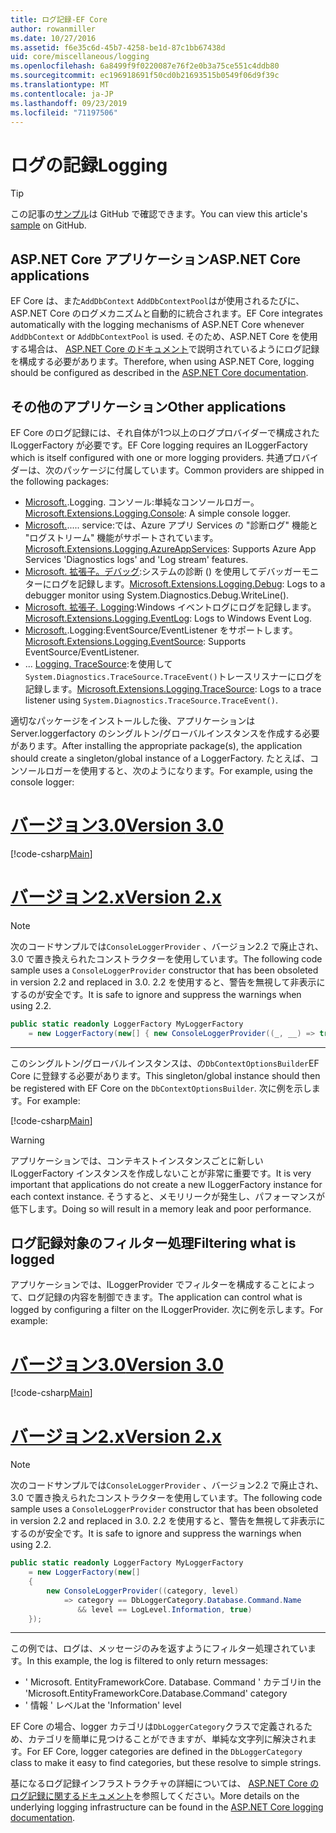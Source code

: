 ```yaml
---
title: ログ記録-EF Core
author: rowanmiller
ms.date: 10/27/2016
ms.assetid: f6e35c6d-45b7-4258-be1d-87c1bb67438d
uid: core/miscellaneous/logging
ms.openlocfilehash: 6a8499f9f0220087e76f2e0b3a75ce551c4ddb80
ms.sourcegitcommit: ec196918691f50cd0b21693515b0549f06d9f39c
ms.translationtype: MT
ms.contentlocale: ja-JP
ms.lasthandoff: 09/23/2019
ms.locfileid: "71197506"
---
```

# <a name="logging"></a><span data-ttu-id="8b6ad-102">ログの記録</span><span class="sxs-lookup"><span data-stu-id="8b6ad-102">Logging</span></span>

> [!TIP]  
> <span data-ttu-id="8b6ad-103">この記事の[サンプル](https://github.com/aspnet/EntityFramework.Docs/tree/master/samples/core/Miscellaneous/Logging)は GitHub で確認できます。</span><span class="sxs-lookup"><span data-stu-id="8b6ad-103">You can view this article's [sample](https://github.com/aspnet/EntityFramework.Docs/tree/master/samples/core/Miscellaneous/Logging) on GitHub.</span></span>

## <a name="aspnet-core-applications"></a><span data-ttu-id="8b6ad-104">ASP.NET Core アプリケーション</span><span class="sxs-lookup"><span data-stu-id="8b6ad-104">ASP.NET Core applications</span></span>

<span data-ttu-id="8b6ad-105">EF Core は、また`AddDbContext` `AddDbContextPool`はが使用されるたびに、ASP.NET Core のログメカニズムと自動的に統合されます。</span><span class="sxs-lookup"><span data-stu-id="8b6ad-105">EF Core integrates automatically with the logging mechanisms of ASP.NET Core whenever `AddDbContext` or `AddDbContextPool` is used.</span></span> <span data-ttu-id="8b6ad-106">そのため、ASP.NET Core を使用する場合は、 [ASP.NET Core のドキュメント](https://docs.microsoft.com/aspnet/core/fundamentals/logging?tabs=aspnetcore2x)で説明されているようにログ記録を構成する必要があります。</span><span class="sxs-lookup"><span data-stu-id="8b6ad-106">Therefore, when using ASP.NET Core, logging should be configured as described in the [ASP.NET Core documentation](https://docs.microsoft.com/aspnet/core/fundamentals/logging?tabs=aspnetcore2x).</span></span>

## <a name="other-applications"></a><span data-ttu-id="8b6ad-107">その他のアプリケーション</span><span class="sxs-lookup"><span data-stu-id="8b6ad-107">Other applications</span></span>

<span data-ttu-id="8b6ad-108">EF Core のログ記録には、それ自体が1つ以上のログプロバイダーで構成された ILoggerFactory が必要です。</span><span class="sxs-lookup"><span data-stu-id="8b6ad-108">EF Core logging requires an ILoggerFactory which is itself configured with one or more logging providers.</span></span> <span data-ttu-id="8b6ad-109">共通プロバイダーは、次のパッケージに付属しています。</span><span class="sxs-lookup"><span data-stu-id="8b6ad-109">Common providers are shipped in the following packages:</span></span>

* <span data-ttu-id="8b6ad-110">[Microsoft.](https://www.nuget.org/packages/Microsoft.Extensions.Logging.Console/).Logging. コンソール:単純なコンソールロガー。</span><span class="sxs-lookup"><span data-stu-id="8b6ad-110">[Microsoft.Extensions.Logging.Console](https://www.nuget.org/packages/Microsoft.Extensions.Logging.Console/): A simple console logger.</span></span>
* <span data-ttu-id="8b6ad-111">[Microsoft.](https://www.nuget.org/packages/Microsoft.Extensions.Logging.AzureAppServices/)..... service:では、Azure アプリ Services の "診断ログ" 機能と "ログストリーム" 機能がサポートされています。</span><span class="sxs-lookup"><span data-stu-id="8b6ad-111">[Microsoft.Extensions.Logging.AzureAppServices](https://www.nuget.org/packages/Microsoft.Extensions.Logging.AzureAppServices/): Supports Azure App Services 'Diagnostics logs' and 'Log stream' features.</span></span>
* <span data-ttu-id="8b6ad-112">[Microsoft. 拡張子。デバッグ](https://www.nuget.org/packages/Microsoft.Extensions.Logging.Debug/):システムの診断 () を使用してデバッガーモニターにログを記録します。</span><span class="sxs-lookup"><span data-stu-id="8b6ad-112">[Microsoft.Extensions.Logging.Debug](https://www.nuget.org/packages/Microsoft.Extensions.Logging.Debug/): Logs to a debugger monitor using System.Diagnostics.Debug.WriteLine().</span></span>
* <span data-ttu-id="8b6ad-113">[Microsoft. 拡張子. Logging](https://www.nuget.org/packages/Microsoft.Extensions.Logging.EventLog/):Windows イベントログにログを記録します。</span><span class="sxs-lookup"><span data-stu-id="8b6ad-113">[Microsoft.Extensions.Logging.EventLog](https://www.nuget.org/packages/Microsoft.Extensions.Logging.EventLog/): Logs to Windows Event Log.</span></span>
* <span data-ttu-id="8b6ad-114">[Microsoft.](https://www.nuget.org/packages/Microsoft.Extensions.Logging.EventSource/).Logging:EventSource/EventListener をサポートします。</span><span class="sxs-lookup"><span data-stu-id="8b6ad-114">[Microsoft.Extensions.Logging.EventSource](https://www.nuget.org/packages/Microsoft.Extensions.Logging.EventSource/): Supports EventSource/EventListener.</span></span>
* <span data-ttu-id="8b6ad-115">... [Logging. TraceSource](https://www.nuget.org/packages/Microsoft.Extensions.Logging.TraceSource/):を使用して`System.Diagnostics.TraceSource.TraceEvent()`トレースリスナーにログを記録します。</span><span class="sxs-lookup"><span data-stu-id="8b6ad-115">[Microsoft.Extensions.Logging.TraceSource](https://www.nuget.org/packages/Microsoft.Extensions.Logging.TraceSource/): Logs to a trace listener using `System.Diagnostics.TraceSource.TraceEvent()`.</span></span>

<span data-ttu-id="8b6ad-116">適切なパッケージをインストールした後、アプリケーションは Server.loggerfactory のシングルトン/グローバルインスタンスを作成する必要があります。</span><span class="sxs-lookup"><span data-stu-id="8b6ad-116">After installing the appropriate package(s), the application should create a singleton/global instance of a LoggerFactory.</span></span> <span data-ttu-id="8b6ad-117">たとえば、コンソールロガーを使用すると、次のようになります。</span><span class="sxs-lookup"><span data-stu-id="8b6ad-117">For example, using the console logger:</span></span>

# <a name="version-30tabv3"></a>[<span data-ttu-id="8b6ad-118">バージョン3.0</span><span class="sxs-lookup"><span data-stu-id="8b6ad-118">Version 3.0</span></span>](#tab/v3)

[!code-csharp[Main](../../../samples/core/Miscellaneous/Logging/Logging/BloggingContext.cs#DefineLoggerFactory)]

# <a name="version-2xtabv2"></a>[<span data-ttu-id="8b6ad-119">バージョン2.x</span><span class="sxs-lookup"><span data-stu-id="8b6ad-119">Version 2.x</span></span>](#tab/v2)

> [!NOTE]
> <span data-ttu-id="8b6ad-120">次のコードサンプルでは`ConsoleLoggerProvider` 、バージョン2.2 で廃止され、3.0 で置き換えられたコンストラクターを使用しています。</span><span class="sxs-lookup"><span data-stu-id="8b6ad-120">The following code sample uses a `ConsoleLoggerProvider` constructor that has been obsoleted in version 2.2 and replaced in 3.0.</span></span> <span data-ttu-id="8b6ad-121">2\.2 を使用すると、警告を無視して非表示にするのが安全です。</span><span class="sxs-lookup"><span data-stu-id="8b6ad-121">It is safe to ignore and suppress the warnings when using 2.2.</span></span>

``` csharp
public static readonly LoggerFactory MyLoggerFactory
    = new LoggerFactory(new[] { new ConsoleLoggerProvider((_, __) => true, true) });
```

***

<span data-ttu-id="8b6ad-122">このシングルトン/グローバルインスタンスは、の`DbContextOptionsBuilder`EF Core に登録する必要があります。</span><span class="sxs-lookup"><span data-stu-id="8b6ad-122">This singleton/global instance should then be registered with EF Core on the `DbContextOptionsBuilder`.</span></span> <span data-ttu-id="8b6ad-123">次に例を示します。</span><span class="sxs-lookup"><span data-stu-id="8b6ad-123">For example:</span></span>

[!code-csharp[Main](../../../samples/core/Miscellaneous/Logging/Logging/BloggingContext.cs#RegisterLoggerFactory)]

> [!WARNING]
> <span data-ttu-id="8b6ad-124">アプリケーションでは、コンテキストインスタンスごとに新しい ILoggerFactory インスタンスを作成しないことが非常に重要です。</span><span class="sxs-lookup"><span data-stu-id="8b6ad-124">It is very important that applications do not create a new ILoggerFactory instance for each context instance.</span></span> <span data-ttu-id="8b6ad-125">そうすると、メモリリークが発生し、パフォーマンスが低下します。</span><span class="sxs-lookup"><span data-stu-id="8b6ad-125">Doing so will result in a memory leak and poor performance.</span></span>

## <a name="filtering-what-is-logged"></a><span data-ttu-id="8b6ad-126">ログ記録対象のフィルター処理</span><span class="sxs-lookup"><span data-stu-id="8b6ad-126">Filtering what is logged</span></span>

<span data-ttu-id="8b6ad-127">アプリケーションでは、ILoggerProvider でフィルターを構成することによって、ログ記録の内容を制御できます。</span><span class="sxs-lookup"><span data-stu-id="8b6ad-127">The application can control what is logged by configuring a filter on the ILoggerProvider.</span></span> <span data-ttu-id="8b6ad-128">次に例を示します。</span><span class="sxs-lookup"><span data-stu-id="8b6ad-128">For example:</span></span>

# <a name="version-30tabv3"></a>[<span data-ttu-id="8b6ad-129">バージョン3.0</span><span class="sxs-lookup"><span data-stu-id="8b6ad-129">Version 3.0</span></span>](#tab/v3)

[!code-csharp[Main](../../../samples/core/Miscellaneous/Logging/Logging/BloggingContextWithFiltering.cs#DefineLoggerFactory)]

# <a name="version-2xtabv2"></a>[<span data-ttu-id="8b6ad-130">バージョン2.x</span><span class="sxs-lookup"><span data-stu-id="8b6ad-130">Version 2.x</span></span>](#tab/v2)

> [!NOTE]
> <span data-ttu-id="8b6ad-131">次のコードサンプルでは`ConsoleLoggerProvider` 、バージョン2.2 で廃止され、3.0 で置き換えられたコンストラクターを使用しています。</span><span class="sxs-lookup"><span data-stu-id="8b6ad-131">The following code sample uses a `ConsoleLoggerProvider` constructor that has been obsoleted in version 2.2 and replaced in 3.0.</span></span> <span data-ttu-id="8b6ad-132">2\.2 を使用すると、警告を無視して非表示にするのが安全です。</span><span class="sxs-lookup"><span data-stu-id="8b6ad-132">It is safe to ignore and suppress the warnings when using 2.2.</span></span>

``` csharp
public static readonly LoggerFactory MyLoggerFactory
    = new LoggerFactory(new[]
    {
        new ConsoleLoggerProvider((category, level)
            => category == DbLoggerCategory.Database.Command.Name
               && level == LogLevel.Information, true)
    });
```

***

<span data-ttu-id="8b6ad-133">この例では、ログは、メッセージのみを返すようにフィルター処理されています。</span><span class="sxs-lookup"><span data-stu-id="8b6ad-133">In this example, the log is filtered to only return messages:</span></span>
 * <span data-ttu-id="8b6ad-134">' Microsoft. EntityFrameworkCore. Database. Command ' カテゴリ</span><span class="sxs-lookup"><span data-stu-id="8b6ad-134">in the 'Microsoft.EntityFrameworkCore.Database.Command' category</span></span>
 * <span data-ttu-id="8b6ad-135">' 情報 ' レベル</span><span class="sxs-lookup"><span data-stu-id="8b6ad-135">at the 'Information' level</span></span>

<span data-ttu-id="8b6ad-136">EF Core の場合、logger カテゴリは`DbLoggerCategory`クラスで定義されるため、カテゴリを簡単に見つけることができますが、単純な文字列に解決されます。</span><span class="sxs-lookup"><span data-stu-id="8b6ad-136">For EF Core, logger categories are defined in the `DbLoggerCategory` class to make it easy to find categories, but these resolve to simple strings.</span></span>

<span data-ttu-id="8b6ad-137">基になるログ記録インフラストラクチャの詳細については、 [ASP.NET Core のログ記録に関するドキュメント](https://docs.microsoft.com/aspnet/core/fundamentals/logging?tabs=aspnetcore2x)を参照してください。</span><span class="sxs-lookup"><span data-stu-id="8b6ad-137">More details on the underlying logging infrastructure can be found in the [ASP.NET Core logging documentation](https://docs.microsoft.com/aspnet/core/fundamentals/logging?tabs=aspnetcore2x).</span></span>
